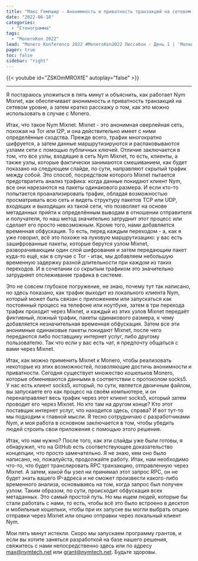 ```yaml
---
title: "Макс Гемпшир - Анонимность и приватность транзакций на сетевом уровне"
date: "2022-06-18"
categories:
  - "Стенограмма"
tags:
  - "MoneroKon 2022"
lead: "Monero Konferenco 2022 #MoneroKon2022 Лиссабон - День 1 | 'Молниеносная' сессия 1"
pager: true
toc: false
sidebar: "right"
---
```


{{< youtube id="ZSKOmMROXfE" autoplay="false" >}}

---

Я постараюсь уложиться в пять минут и объяснить, как работает Nym Mixnet, как обеспечивает анонимность и приватность транзакций на сетевом уровне, а затем кратко расскажу о том, как это можно использовать в случае с Monero.

Итак, что такое Nym Mixnet. Mixnet - это анонимная оверлейная сеть, похожая на Tor или I2P, и она действительно имеет с ними определённые сходства. Прежде всего, трафик многократно шифруется, а затем данные маршрутизируются и распаковываются узлами сети с помощью публичных ключей. Отличие заключается в том, что все узлы, входящие в сеть Nym Mixnet, то есть, клиенты, а также узлы, которые фактически занимаются смешиванием, как будет показано на следующем слайде, по сути, направляют скрытый трафик между собой. Это способ, посредством которого Mixnet пытается предотвратить анализ трафика: когда данные покидают клиент Nym, все они нарезаются на пакеты одинакового размера. И если кто-то попытается проанализировать трафик, обладая возможностью просматривать всю сеть и видеть структуру пакетов TCP или UDP, входящих и выходящих из такой сети, что позволяет на основе метаданных прийти к определённым выводам в отношении отправителя и получателя, то наш метод значительно затруднит этот процесс или сделает его просто невозможным. Кроме того, нами добавляется временная обфускация. То есть, перед каждым переходом - а, как я уже говорил, всё это похоже на луковую маршрутизацию: у вас есть зашифрованные пакеты, которые берутся узлом Mixnet, разворачивающим один слой шифрования и затем передающим пакет куда-то ещё, как в случае с Tor - итак, мы добавляем небольшую временную задержку разной длительности при каждом из таких переходов. И в сочетании со скрытым трафиком это значительно затрудняет отслеживание трафика в системе.

Это не совсем глубокое погружение, не знаю, почему тут так написано, но здесь показано, как трафик выходит из локального клиента Nym, который может быть связан с приложением или запускаться как постоянный процесс на телефоне или ноутбуке, затем в три перехода трафик проходит через Mixnet, и каждый из этих узлов Mixnet передаёт фиктивный, ложный трафик, пакеты одинакового размера, к чему добавляется незначительная временная обфускация. Затем все эти анонимные одинаковые пакеты покидают Mixnet, после чего передаются либо поставщику интернет услуг, либо другому пользователю. Так что если у вас есть чат, я предпочту общаться с вами через Mixnet.

Итак, как можно применить Mixnet к Monero, чтобы реализовать некоторые из этих возможностей, позволяющие достичь  анонимности и приватности. Сегодня существует множество кошельков Monero, которые обмениваются данными в соответствии с протоколом socks5. У нас есть клиент socks5, который, по сути, является двоичным файлом, вы запускаете его как процесс на своём компьютере, и он перенаправляет весь трафик через этот клиент socks5, который затем проводит его через Mixnet. Но кто там на другом конце? Кто этот поставщик интернет услуг, что находится здесь, справа? И вот тут-то мы подходим к главной мысли. Я тесно сотрудничаю с разработчиками Nym, и моя работа в основном заключается в том, чтобы убедить людей строить свои приложения с помощью этого решения.

Итак, что нам нужно? После того, как эти слайды уже были готовы, я обнаружил, что на GitHub есть соответствующее доказательство концепции, что просто замечательно. Я не знаю, кем оно было написано, но, пожалуйста, продолжайте работу. Итак, нам необходимо что-то, что будет транслировать RPC транзакцию, отправленную через Mixnet. А затем, какой бы узел ни принимал этот запрос RPC, он не будет знать вашего IP-адреса и не сможет произвести какого-либо временного анализа, основываясь на том, когда запрос был получен узлом. Таким образом, по сути, происходит обфускация всех метаданных. Это самый простой путь. Но мы ищем людей, которые бы стали работать с нами, то есть, чтобы всё это было встроено в десктоп и мобильные кошельки, чтобы при их запуске вы могли выбрать опцию отправки через Mixnet или опцию отправки через локальный клиент Nym.

Мои пять минут истекли. Скоро мы запускаем программу грантов, и если вы хотите заняться разработкой на базе нашего решения, свяжитесь с нами непосредственно здесь или по адресу max@nymtech.net или grant@nymtech.net. Будьте здоровы.
